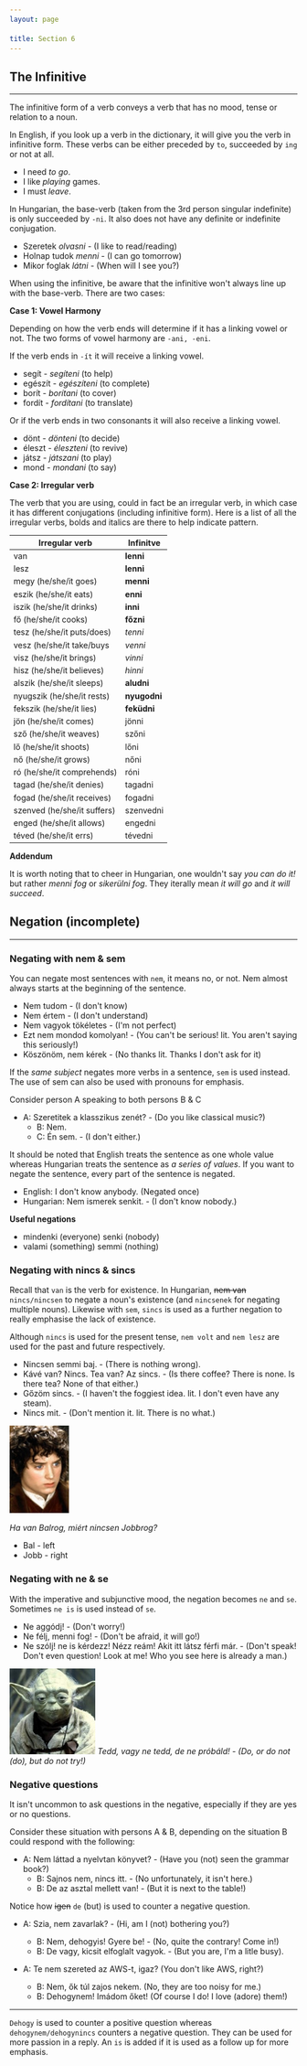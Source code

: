 ```yaml
---
layout: page

title: Section 6
---
```


## The Infinitive

---

The infinitive form of a verb conveys a verb that has no mood, tense or relation to a noun.

In English, if you look up a verb in the dictionary, it will give you the verb in infinitive form. These verbs can be either preceded 
by `to`, succeeded by `ing` or not at all.

* I need *to go*.
* I like *playing* games.
* I must *leave*.

In Hungarian, the base-verb (taken from the 3rd person singular indefinite) is only succeeded by `-ni`. It also does not have any definite or indefinite conjugation.

* Szeretek *olvasni* - (I like to read/reading)
* Holnap tudok *menni* - (I can go tomorrow)
* Mikor foglak *látni* - (When will I see you?)

When using the infinitive, be aware that the infinitive won't always line up with the base-verb. There are two cases:

**Case 1: Vowel Harmony**

Depending on how the verb ends will determine if it has a linking vowel or not. The two forms of vowel harmony are `-ani, -eni`.

If the verb ends in `-ít` it will receive a linking vowel.

* segít - *segíteni* (to help)
* egészít - *egészíteni* (to complete)
* borít - *borítani* (to cover)
* fordít - *fordítani* (to translate)

Or if the verb ends in two consonants it will also receive a linking vowel.

* dönt - *dönteni* (to decide)
* éleszt - *éleszteni* (to revive)
* játsz - *játszani* (to play)
* mond - *mondani* (to say)

**Case 2: Irregular verb**

The verb that you are using, could in fact be an irregular verb, in which case it has different conjugations (including infinitive form). 
Here is a list of all the irregular verbs, bolds and italics are there to help indicate pattern.

| Irregular verb              | Infinitve     |
|-----------------------------|---------------|
| van                         | **lenni**     |
| lesz                        | **lenni**     |
| megy (he/she/it goes)       | **menni**     |
| eszik (he/she/it eats)      | **enni**      |
| iszik (he/she/it drinks)    | **inni**      |
| fő (he/she/it cooks)        | **főzni**     |
| tesz (he/she/it puts/does)  | *tenni*       |
| vesz (he/she/it take/buys   | *venni*       |
| visz (he/she/it brings)     | *vinni*       |
| hisz (he/she/it believes)   | *hinni*       |
| alszik (he/she/it sleeps)   | **aludni**    |
| nyugszik (he/she/it rests)  | **nyugodni**  |
| fekszik (he/she/it lies)    | **feküdni**   |
| jön (he/she/it comes)       | jönni         |
| sző (he/she/it weaves)      | szőni         |
| lő (he/she/it shoots)       | lőni          |
| nő (he/she/it grows)        | nőni          |
| ró (he/she/it comprehends)  | róni          |
| tagad (he/she/it denies)    | tagadni       |
| fogad (he/she/it receives)  | fogadni       |
| szenved (he/she/it suffers) | szenvedni     |
| enged (he/she/it allows)    | engedni       |
| téved (he/she/it errs)      | tévedni       |

**Addendum**

It is worth noting that to cheer in Hungarian, one wouldn't say *you can do it!* but rather *menni fog* or *sikerülni fog*. 
They iterally mean *it will go* and *it will succeed*.

## Negation (incomplete)

---

### Negating with nem & sem

You can negate most sentences with `nem`, it means no, or not. Nem almost always starts at the beginning of the sentence.

* Nem tudom - (I don't know)
* Nem értem - (I don't understand)
* Nem vagyok tökéletes - (I'm not perfect)
* Ezt nem mondod komolyan! - (You can't be serious! lit. You aren't saying this seriously!)
* Köszönöm, nem kérek - (No thanks lit. Thanks I don't ask for it)

If the *same subject* negates more verbs in a sentence, `sem` is used instead. The use of sem can also be used with pronouns for emphasis.

Consider person A speaking to both persons B & C

* A: Szeretitek a klasszikus zenét? - (Do you like classical music?)
  * B: Nem.
  * C: Én sem. - (I don't either.)

It should be noted that English treats the sentence as one whole value whereas Hungarian treats the sentence as *a series of values*. 
If you want to negate the sentence, every part of the sentence is negated.

* English: I don't know anybody. (Negated once)
* Hungarian: Nem ismerek senkit. - (I don't know nobody.)

**Useful negations**

* mindenki (everyone) senki (nobody)
* valami (something) semmi (nothing)

### Negating with nincs & sincs

Recall that `van` is the verb for existence. In Hungarian, ~~nem van~~ `nincs/nincsen` to negate a noun's existence (and `nincsenek` 
for negating multiple nouns). Likewise with `sem`, `sincs` is used as a further negation to really emphasise the lack of existence.

Although `nincs` is used for the present tense, `nem volt` and `nem lesz` are used for the past and future respectively.

* Nincsen semmi baj. - (There is nothing wrong).
* Kávé van? Nincs. Tea van? Az sincs. - (Is there coffee? There is none. Is there tea? None of that either.)
* Gőzöm sincs. - (I haven't the foggiest idea. lit. I don't even have any steam).
* Nincs mit. - (Don't mention it. lit. There is no what.)


![Frodo](/public/Frodo.jpg)

*Ha van Balrog, miért nincsen Jobbrog?*

* Bal - left
* Jobb - right


### Negating with ne & se

With the imperative and subjunctive mood, the negation becomes `ne` and `se`. Sometimes `ne is` is used instead of `se`.

* Ne aggódj! - (Don't worry!)
* Ne félj, menni fog! - (Don't be afraid, it will go!)
* Ne szólj! ne is kérdezz! Nézz reám! Akit itt látsz férfi már. - (Don't speak! Don't even question! Look at me! Who you see here is already a man.)


![Yoda](/public/yoda.jpeg)
*Tedd, vagy ne tedd, de ne próbáld! - (Do, or do not (do), but do not try!)*

### Negative questions

It isn't uncommon to ask questions in the negative, especially if they are yes or no questions.

Consider these situation with persons A & B, depending on the situation B could respond with the following:

* A: Nem láttad a nyelvtan könyvet? - (Have you (not) seen the grammar book?)
  * B: Sajnos nem, nincs itt. - (No unfortunately, it isn't here.)
  * B: De az asztal mellett van! - (But it is next to the table!)

Notice how ~~igen~~ `de` (but) is used to counter a negative question.

* A: Szia, nem zavarlak? - (Hi, am I (not) bothering you?)
  * B: Nem, dehogyis! Gyere be! - (No, quite the contrary! Come in!)
  * B: De vagy, kicsit elfoglalt vagyok. - (But you are, I'm a litle busy).

* A: Te nem szereted az AWS-t, igaz? (You don't like AWS, right?)
  * B: Nem, ők túl zajos nekem. (No, they are too noisy for me.)
  * B: Dehogynem! Imádom őket! (Of course I do! I love (adore) them!)
 
 ---
 
`Dehogy` is used to counter a positive question whereas `dehogynem/dehogynincs` counters a negative question. They can be used for more passion in a reply. An `is` is added if it is used as a follow up for more emphasis. 
